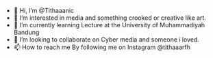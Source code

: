 - 👋 Hi, I’m @Tithaaanic
- 👀 I’m interested in media and something crooked or creative like art.
- 🌱 I’m currently learning Lecture at the University of Muhammadiyah Bandung 
- 💞️ I’m looking to collaborate on Cyber ​​media and someone i loved.
- 📫 How to reach me By following me on Instagram @tithaaarfh


<!---
Tithaaanic/Tithaaanic is a ✨ special ✨ repository because its `README.md` (this file) appears on your GitHub profile.
You can click the Preview link to take a look at your changes.
--->
